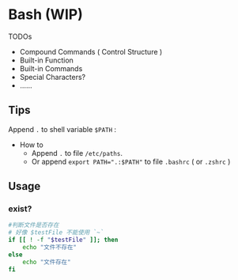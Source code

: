 # Bash (WIP)

TODOs

- Compound Commands ( Control Structure )
- Built-in Function
- Built-in Commands
- Special Characters?
- ……

## Tips

Append `.` to shell variable `$PATH` :

- How to
    - Append `.` to file `/etc/paths`.
    - Or append `export PATH=".:$PATH"` to file `.bashrc` ( or `.zshrc` )

## Usage

### exist?

```bash
#判断文件是否存在
# 好像 $testFile 不能使用 `~`
if [[ ! -f "$testFile" ]]; then
    echo "文件不存在"
else
    echo "文件存在"
fi
```
